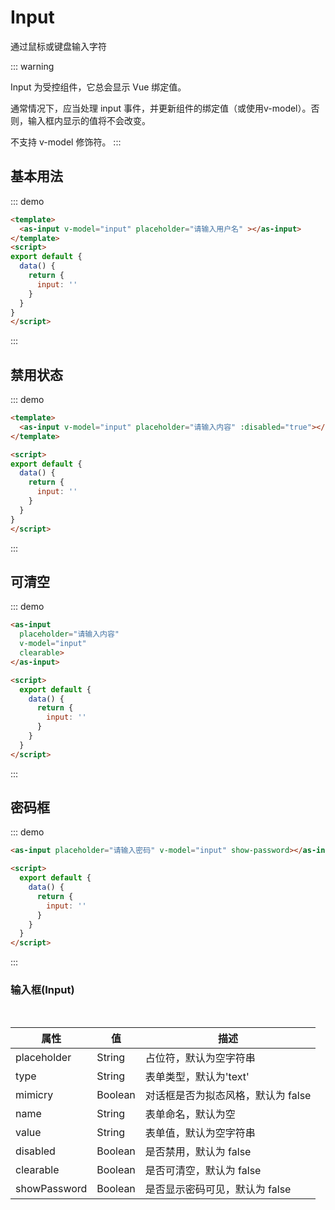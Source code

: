 # Input

通过鼠标或键盘输入字符

::: warning 

Input 为受控组件，它总会显示 Vue 绑定值。

通常情况下，应当处理 input 事件，并更新组件的绑定值（或使用v-model）。否则，输入框内显示的值将不会改变。

不支持 v-model 修饰符。
:::

## 基本用法

::: demo 
```html
<template>
  <as-input v-model="input" placeholder="请输入用户名" ></as-input>
</template>
<script>
export default {
  data() {
    return {
      input: ''
    }
  }
}
</script>
```
:::

## 禁用状态
::: demo 
```html
<template>
  <as-input v-model="input" placeholder="请输入内容" :disabled="true"></as-input>
</template>

<script>
export default {
  data() {
    return {
      input: ''
    }
  }
}
</script>
```
:::

## 可清空
::: demo 
```html
<as-input
  placeholder="请输入内容"
  v-model="input"
  clearable>
</as-input>

<script>
  export default {
    data() {
      return {
        input: ''
      }
    }
  }
</script>
```
:::

## 密码框
::: demo 
```html
<as-input placeholder="请输入密码" v-model="input" show-password></as-input>

<script>
  export default {
    data() {
      return {
        input: ''
      }
    }
  }
</script>
```
:::

### 输入框(Input)

<br>

| 属性         | 值      | 描述                               |
| ------------ | ------- | ---------------------------------- |
| placeholder  | String  | 占位符，默认为空字符串             |
| type         | String  | 表单类型，默认为'text'             |
| mimicry      | Boolean | 对话框是否为拟态风格，默认为 false |
| name         | String  | 表单命名，默认为空                 |
| value        | String  | 表单值，默认为空字符串             |
| disabled     | Boolean | 是否禁用，默认为 false             |
| clearable    | Boolean | 是否可清空，默认为 false           |
| showPassword | Boolean | 是否显示密码可见，默认为 false     |

<br>
